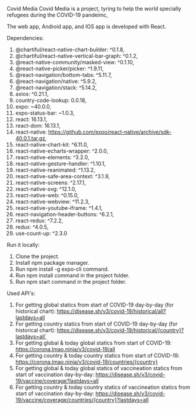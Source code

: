 Covid Media
Covid Media is a project, tyring to help the world specially refugees during the COVID-19 pandeimc,

The web app, Android app, and IOS app is developed with React.

Dependencies:
1. @chartiful/react-native-chart-builder: ^0.1.8,
2. @chartiful/react-native-vertical-bar-graph: ^0.1.2,
3. @react-native-community/masked-view: ^0.1.10,
4. @react-native-picker/picker: ^1.9.11,
5. @react-navigation/bottom-tabs: ^5.11.7,
6. @react-navigation/native: ^5.9.2,
7. @react-navigation/stack: ^5.14.2,
8. axios: ^0.21.1,
9. country-code-lookup: 0.0.18,
10. expo: ~40.0.0,
11. expo-status-bar: ~1.0.3,
12. react: 16.13.1,
13. react-dom: 16.13.1,
14. react-native: https://github.com/expo/react-native/archive/sdk-40.0.1.tar.gz,
15. react-native-chart-kit: ^6.11.0,
16. react-native-echarts-wrapper: ^2.0.0,
17. react-native-elements: ^3.2.0,
18. react-native-gesture-handler: ^1.10.1,
19. react-native-reanimated: ^1.13.2,
20. react-native-safe-area-context: ^3.1.9,
21. react-native-screens: ^2.17.1,
22. react-native-svg: ^12.1.0,
23. react-native-web: ^0.15.0,
24. react-native-webview: ^11.2.3,
25. react-native-youtube-iframe: ^1.4.1,
26. react-navigation-header-buttons: ^6.2.1,
27. react-redux: ^7.2.2,
28. redux: ^4.0.5,
19. use-count-up: ^2.3.0

Run it locally:
1. Clone the project.
2. Install npm package manager.
3. Run npm install -g expo-cli command.
4. Run npm install command in the project folder.
5. Run npm start command in the project folder.

Used API's:
1. For getting global statics from start of COVID-19 day-by-day (for historical chart): https://disease.sh/v3/covid-19/historical/all?lastdays=all
2. For getting country statics from start of COVID-19 day-by-day (for historical chart): https://disease.sh/v3/covid-19/historical/{country}?lastdays=all`
4. For getting global & today global statics from start of COVID-19: https://corona.lmao.ninja/v3/covid-19/all
5. For getting country & today country statics from start of COVID-19: https://corona.lmao.ninja/v3/covid-19/countries/{country}
6. For getting global & today global statics of vaccineation statics from start of vaccination day-by-day: https://disease.sh/v3/covid-19/vaccine/coverage?lastdays=all
7. For getting country & today country statics of vaccineation statics from start of vaccination day-by-day: https://disease.sh/v3/covid-19/vaccine/coverage/countries/{country}?lastdays=all

